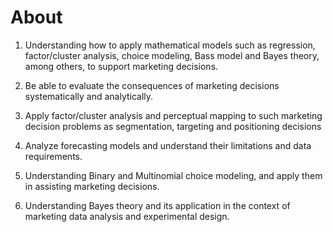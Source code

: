 # About

1. Understanding how to apply mathematical models such as regression, factor/cluster analysis, choice modeling, Bass model and Bayes theory, among others, to support marketing decisions.

2. Be able to evaluate the consequences of marketing decisions systematically and analytically.

3. Apply factor/cluster analysis and perceptual mapping to such marketing decision problems as segmentation, targeting and positioning decisions

4. Analyze forecasting models and understand their limitations and data requirements.

5. Understanding Binary and Multinomial choice modeling, and apply them in assisting marketing decisions.

6. Understanding Bayes theory and its application in the context of marketing data analysis and experimental design.
